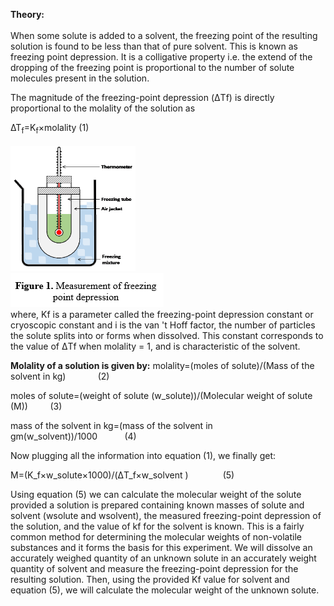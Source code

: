 <b>Theory:</b><br>
<br>
When some solute is added to a solvent, the freezing point of the resulting solution is found to be less than that of pure solvent. This is known as freezing point depression. It is a colligative property i.e. the extend of the dropping of the freezing point is proportional to the number of solute molecules present in the solution.<br>

The magnitude of the freezing-point depression (ΔTf) is directly proportional to the molality of the solution as <br>

∆T<sub>f</sub>=K<sub>f</sub>×molality                                                                    (1)</br>
<br>
<img src="images/fig1.png" width="200" height="200"><br>
<img src="images/fig2.png"><br>
where, Kf is a parameter called the freezing-point depression constant or cryoscopic constant and i is the van 't Hoff factor, the number of particles the solute splits into or forms when dissolved. This constant corresponds to the value of ΔTf when molality = 1, and is characteristic of the solvent.<br>

<b>Molality of a solution is given by:</b> 
molality=(moles of solute)/(Mass of the solvent in kg)&nbsp;&nbsp;&nbsp;&nbsp;&nbsp;&nbsp;&nbsp;&nbsp;&nbsp;&nbsp;&nbsp;&nbsp;&nbsp;(2)<br>


moles of solute=(weight of solute (w_solute))/(Molecular weight of solute (M))&nbsp;&nbsp;&nbsp;&nbsp;&nbsp;&nbsp;&nbsp;&nbsp;&nbsp;(3)<br>

mass of the solvent in kg=(mass of the solvent in gm(w_solvent))/1000&nbsp;&nbsp;&nbsp;&nbsp;&nbsp;&nbsp;&nbsp;&nbsp;&nbsp;&nbsp;&nbsp;(4) <br>

Now plugging all the information into equation (1), we finally get:<br>

M=(K_f×w_solute×1000)/(ΔT_f×w_solvent )	&nbsp;&nbsp;&nbsp;&nbsp;&nbsp;&nbsp;&nbsp;&nbsp;&nbsp;&nbsp;&nbsp;&nbsp; (5)<br>

Using equation (5) we can calculate the molecular weight of the solute provided a solution is prepared containing known masses of solute and solvent (wsolute and wsolvent), the measured freezing-point depression of the solution, and the value of kf for the solvent is known. This is a fairly common method for determining the molecular weights of non-volatile substances and it forms the basis for this experiment. We will dissolve an accurately weighed quantity of an unknown solute in an accurately weight quantity of solvent and measure the freezing-point depression for the resulting solution. Then, using the provided Kf value for solvent and equation (5), we will calculate the molecular weight of the unknown solute.

